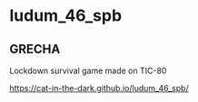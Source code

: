 # ludum_46_spb

## GRECHA

Lockdown survival game made on TIC-80

https://cat-in-the-dark.github.io/ludum_46_spb/
